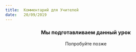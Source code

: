 ```yaml
---
title:  Комментарий для Учителей
date:   20/09/2019
---
```


### <center>Мы подготавливаем данный урок</center>
<center>Попробуйте позже</center>